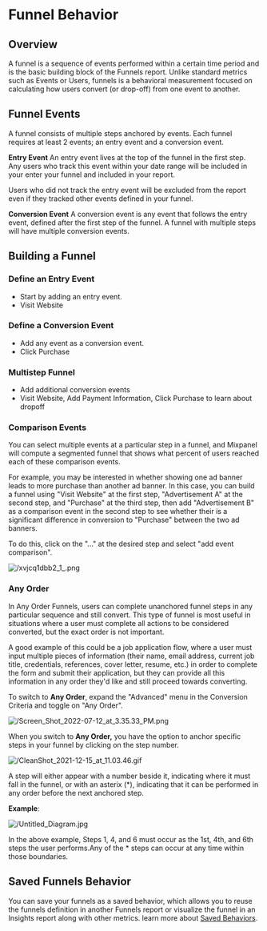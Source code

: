 # Funnel Behavior

## Overview

A funnel is a sequence of events performed within a certain time period and is the basic building block of the Funnels report. Unlike standard metrics such as Events or Users, funnels is a behavioral measurement focused on calculating how users convert (or drop-off) from one event to another.

## Funnel Events

A funnel consists of multiple steps anchored by events. Each funnel requires at least 2 events; an entry event and a conversion event.

**Entry Event**
An entry event lives at the top of the funnel in the first step. Any users who track this event within your date range will be included in your enter your funnel and included in your report. 

Users who did not track the entry event will be excluded from the report even if they tracked other events defined in your funnel.

**Conversion Event**
A conversion event is any event that follows the entry event, defined after the first step of the funnel. A funnel with multiple steps will have multiple conversion events.

## Building a Funnel

### Define an Entry Event
- Start by adding an entry event.
- Visit Website

### Define a Conversion Event
- Add any event as a conversion event.
- Click Purchase

### Multistep Funnel
- Add additional conversion events
- Visit Website, Add Payment Information, Click Purchase to learn about dropoff

### Comparison Events

You can select multiple events at a particular step in a funnel, and Mixpanel will compute a segmented funnel that shows what percent of users reached each of these comparison events.

For example, you may be interested in whether showing one ad banner leads to more purchase than another ad banner. In this case, you can build a funnel using "Visit Website" at the first step, "Advertisement A" at the second step, and "Purchase" at the third step, then add "Advertisement B" as a comparison event in the second step to see whether their is a significant difference in conversion to "Purchase" between the two ad banners.

To do this, click on the "..." at the desired step and select "add event comparison".

![/xvjcq1dbb2_1_.png](/xvjcq1dbb2_1_.png)

### Any Order

In Any Order Funnels, users can complete unanchored funnel steps in any particular sequence and still convert. This type of funnel is most useful in situations where a user must complete all actions to be considered converted, but the exact order is not important.

A good example of this could be a job application flow, where a user must input multiple pieces of information (their name, email address, current job title, credentials, references, cover letter, resume, etc.) in order to complete the form and submit their application, but they can provide all this information in any order they'd like and still proceed towards converting.

To switch to **Any Order**, expand the "Advanced" menu in the Conversion Criteria and toggle on "Any Order".

![/Screen_Shot_2022-07-12_at_3.35.33_PM.png](/Screen_Shot_2022-07-12_at_3.35.33_PM.png)

When you switch to **Any Order,** you have the option to anchor specific steps in your funnel by clicking on the step number.

![/CleanShot_2021-12-15_at_11.03.46.gif](/CleanShot_2021-12-15_at_11.03.46.gif)

A step will either appear with a number beside it, indicating where it must fall in the funnel, or with an asterix (\*), indicating that it can be performed in any order before the next anchored step.

**Example**:

![/Untitled_Diagram.jpg](/Untitled_Diagram.jpg)

In the above example, Steps 1, 4, and 6 must occur as the 1st, 4th, and 6th steps the user performs.Any of the * steps can occur at any time within those boundaries.

## Saved Funnels Behavior
You can save your funnels as a saved behavior, which allows you to reuse the funnels definition in another Funnels report or visualize the funnel in an Insights report along with other metrics. learn more about [Saved Behaviors](docs/features/saved-behaviors).
